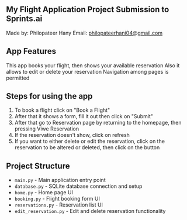 ## My Flight Application Project Submission to Sprints.ai
Made by: Philopateer Hany
Email: philopateerhani04@gmail.com

## App Features
This app books your flight, then shows your available reservation
Also it allows to edit or delete your reservation
Navigation among pages is permitted

## Steps for using the app
1. To book a flight click on "Book a Flight"
2. After that it shows a form, fill it out then click on "Submit"
3. After that go to Reservation page by returning to the homepage, then pressing Viwe Reservation
4. If the reservation doesn't show, click on refresh
5. If you want to either delete or edit the reservation, click on the reservation to be altered or deleted, then click on the button

## Project Structure
- `main.py` - Main application entry point
- `database.py` - SQLite database connection and setup
- `home.py` - Home page UI
- `booking.py` - Flight booking form UI
- `reservations.py` - Reservation list UI
- `edit_reservation.py` - Edit and delete reservation functionality
